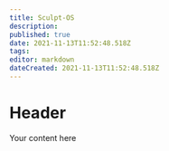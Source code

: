 ```yaml
---
title: Sculpt-OS
description: 
published: true
date: 2021-11-13T11:52:48.518Z
tags: 
editor: markdown
dateCreated: 2021-11-13T11:52:48.518Z
---
```


# Header
Your content here